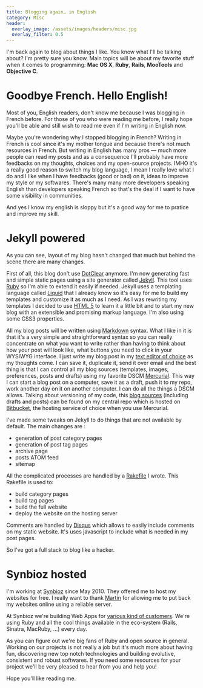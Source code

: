 ```yaml
---
title: Blogging again… in English
category: Misc
header:
  overlay_image: /assets/images/headers/misc.jpg
  overlay_filter: 0.5
---
```


I'm back again to blog about things I like. You know what I'll be talking about? I'm pretty sure you know. Main topics will be about my favorite stuff when it comes to programming: **Mac OS X**, **Ruby**, **Rails**, **MooTools** and **Objective C**.

Goodbye French. Hello English!
==============================

Most of you, English readers, don't know me because I was blogging in French before. For those of you who were reading me before, I really hope you'll be able and still wish to read me even if I'm writing in English now.

Maybe you're wondering why I stopped blogging in French? Writing in French is cool since it's my mother tongue and because there's not much resources in French. But writing in English has many pros — much more people can read my posts and as a consequence I'll probably have more feedbacks on my thoughts, choices and my open-source projects. IMHO it's a really good reason to switch my blog language, I mean I really love what I do and I like when I have feedbacks (good or bad) on it, ideas to improve my style or my softwares. There's many many more developers speaking English than developers speaking French so that's the deal if I want to have some visibility in communities.

And yes I know my english is sloppy but it's a good way for me to pratice and improve my skill.

Jekyll powered
==============

As you can see, layout of my blog hasn't changed that much but behind the scene there are many changes.

First of all, this blog don't use [DotClear](http://dotclear.org/) anymore. I'm now generating fast and simple static pages using a site generator called [Jekyll](https://github.com/mojombo/jekyll). This tool uses [Ruby](http://www.ruby-lang.org) so I'm able to extend it easily if needed. Jekyll uses a templating language called [Liquid](http://www.liquidmarkup.org/) that I already know so it's easy for me to build my templates and customize it as much as I need. As I was rewriting my templates I decided to use [HTML 5](http://en.wikipedia.org/wiki/HTML5) to learn it a little bit and to start my new blog with an extensible and promising markup language. I'm also using some CSS3 properties.

All my blog posts will be written using [Markdown](http://en.wikipedia.org/wiki/Markdown) syntax. What I like in it is that it's a very simple and straightforward syntax so you can really concentrate on what you want to write rather than having to think about how your post will look like, what buttons you need to click in your WYSIWYG interface. I just write my blog post in my [text editor of choice](http://macromates.com/) as my thoughts come. I can save it, duplicate it, send it over email and the best thing is that I can control all my blog sources (templates, images, preferences, posts and drafts) using my favorite DSCM [Mercurial](http://mercurial.selenic.com/). This way I can start a blog post on a computer, save it as a draft, push it to my repo, work another day on it on another computer. I can do all the things a DSCM allows. Talking about versioning of my code, this [blog sources](https://bitbucket.org/Bounga/blog/src) (including drafts and posts) can be found on my central repo which is hosted on [Bitbucket](https://bitbucket.org/), the hosting service of choice when you use Mercurial.

I've made some tweaks on Jekyll to do things that are not available by default. The main changes are :

- generation of post category pages
- generation of post tag pages
- archive page
- posts ATOM feed
- sitemap

All the complicated processes are handled by a [Rakefile](http://rake.rubyforge.org/) I wrote. This Rakefile is used to:

- build category pages
- build tag pages
- build the full website
- deploy the website on the hosting server

Comments are handled by [Disqus](http://disqus.com/) which allows to easily include comments on my static website. It's uses javascript to include what is needed in my post pages.

So I've got a full stack to blog like a hacker.

Synbioz hosted
==============

I'm working at [Synbioz](http://www.synbioz.com) since May 2010. They offered me to host my websites for free. I really want to thank [Martin](http://twitter.com/#!/_fuse) for allowing me to put back my websites online using a reliable server.

At Synbioz we're building Web Apps for [various kind of customers](http://www.synbioz.com/realisations). We're using Ruby and all the cool things available in the eco-system (Rails, Sinatra, MacRuby, …) every day.

As you can figure out we're big fans of Ruby and open source in general. Working on our projects is not really a job but it's much more about having fun, discovering new top notch technologies and building evolutive, consistent and robust softwares. If you need some resources for your project we'll be very pleased to hear from you and help you!

Hope you'll like reading me.
